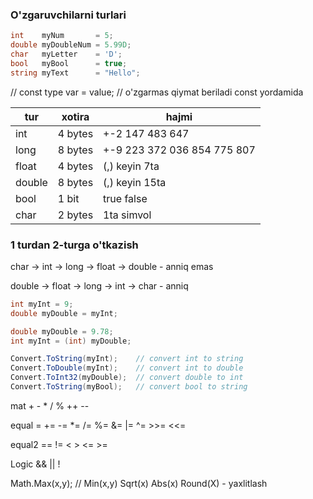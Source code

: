 ### O'zgaruvchilarni turlari

```cs
int    myNum       = 5;
double myDoubleNum = 5.99D;
char   myLetter    = 'D';
bool   myBool      = true;
string myText      = "Hello";
```

// const type var = value; // o'zgarmas qiymat beriladi const yordamida

| tur    | xotira  | hajmi                       |
|--------|---------|-----------------------------|
| int    | 4 bytes | +-2 147 483 647             |
| long   | 8 bytes | +-9 223 372 036 854 775 807 |
| float  | 4 bytes | (,) keyin 7ta               |
| double | 8 bytes | (,) keyin 15ta              |
| bool   | 1 bit   | true false                  |
| char   | 2 bytes | 1ta simvol                  |

### 1 turdan 2-turga o'tkazish

char   -> int   -> long -> float -> double - anniq emas

double -> float -> long -> int   -> char   - anniq

```cs
int myInt = 9;
double myDouble = myInt;

double myDouble = 9.78;
int myInt = (int) myDouble;
```

```cs
Convert.ToString(myInt);    // convert int to string
Convert.ToDouble(myInt);    // convert int to double
Convert.ToInt32(myDouble);  // convert double to int
Convert.ToString(myBool);	// convert bool to string
```

mat   + - * / % ++ --

equal = += -= *= /= %= &= |= ^= >>= <<=

equal2 == != < > <= >=

Logic && || !

Math.Max(x,y); // Min(x,y) Sqrt(x) Abs(x) Round(X) - yaxlitlash

